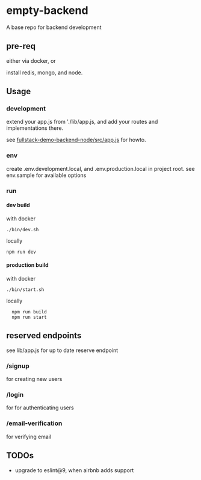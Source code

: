 # empty-backend

A base repo for backend development

## pre-req

either via docker, or

install redis, mongo, and node.

## Usage

### development

extend your app.js from './lib/app.js, and add your routes and implementations there.

see [fullstack-demo-backend-node/src/app.js](https://github.com/eamanola/fullstack-demo-backend-node/blob/main/src/app.js) for howto.

### env

create .env.development.local, and .env.production.local in project root. see env.sample for
available options

### run

#### dev build

with docker

```./bin/dev.sh```

locally

```npm run dev```

#### production build

with docker

```./bin/start.sh```

locally

```
  npm run build
  npm run start
```

## reserved endpoints

see lib/app.js for up to date reserve endpoint

### /signup

for creating new users

### /login

for for authenticating users

### /email-verification

for verifying email

## TODOs

* upgrade to eslint@9, when airbnb adds support
